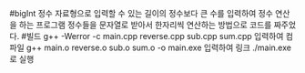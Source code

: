#bigInt
정수 자료형으로 입력할 수 있는 길이의 정수보다 큰 수를 입력하여 정수 연산을 하는 프로그램
정수들을 문자열로 받아서 한자리씩 연산하는 방법으로 코드를 짜주었다.
#빌드
g++ -Werror -c main.cpp reverse.cpp sub.cpp sum.cpp 입력하여 컴파일
g++ main.o reverse.o sub.o sum.o -o main.exe 입력하여 링크
./main.exe로 실행
